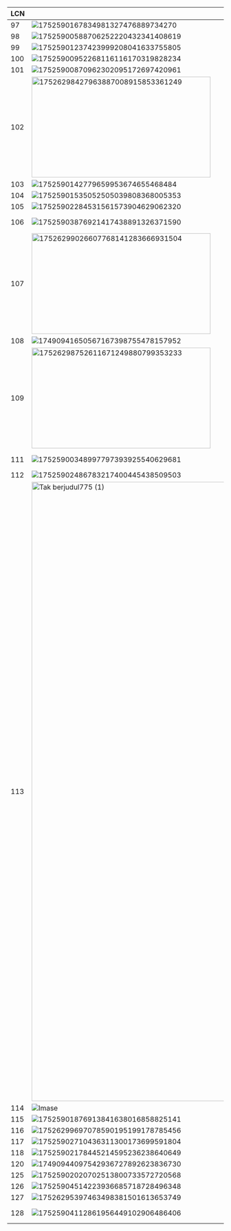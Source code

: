 LCN | Icon | Name
-- | -- | --
97 | ![1752590167834981327476889734270](https://github.com/user-attachments/assets/7b86cd95-87ff-4eb3-8c4a-d3212e4d21a5) | Metro TV
98 | ![17525900588706252220432341408619](https://github.com/user-attachments/assets/be91204f-8c79-4e6b-8f8e-f0d08757f296) | Trans7
99 | ![17525901237423999208041633755805](https://github.com/user-attachments/assets/0885b804-5c4e-4220-b216-e833de2fa4a2) | Trans TV
100 | ![17525900952268116116170319828234](https://github.com/user-attachments/assets/62283599-9461-444b-9ae9-463cca337998) | ANTV
101 | ![17525900870962302095172697420961](https://github.com/user-attachments/assets/d164eb68-9df2-4f8b-ba79-896c65a5158a) | tvOne
102 | <img width="416" height="234" alt="17526298427963887008915853361249" src="https://github.com/user-attachments/assets/1d2bae88-8239-4ae8-8757-a2943ab9b0bb" /> | RCTI
103 | ![1752590142779659953674655468484](https://github.com/user-attachments/assets/b383e04d-f086-4bd3-bcec-aa1909c340aa) | SCTV
104 | ![17525901535052505039808368005353](https://github.com/user-attachments/assets/2058d916-c0ae-4456-8931-1d5502c14ac3) | Indosiar
105 | ![17525902284531561573904629062320](https://github.com/user-attachments/assets/d60d8f84-2cbe-4ca2-81eb-53b962f57e3c) | MDTV
106 | ![17525903876921417438891326371590](https://github.com/user-attachments/assets/98aaecda-ddcc-4d4f-acaf-8cfaa45eea69) | Kompas TV
107 | <img width="416" height="234" alt="17526299026607768141283666931504" src="https://github.com/user-attachments/assets/020d1a8b-a2bd-4431-b2e3-ebf90ff1e5a2" /> | MNCTV
108 | ![17490941650567167398755478157952](https://github.com/user-attachments/assets/15f3bd02-3137-434e-b4d1-06d03f50b292) | TVRI
109 | <img width="416" height="234" alt="17526298752611671249880799353233" src="https://github.com/user-attachments/assets/545688d1-79c4-4692-9e95-be9c4f23d271" /> | GTV
111 | ![17525900348997797393925540629681](https://github.com/user-attachments/assets/9232bb17-1f87-4f1b-8f39-6f4604a32ac4) | Garuda TV
112 | ![17525902486783217400445438509503](https://github.com/user-attachments/assets/f629f19b-10b2-429f-a08b-374e17de2004) | RTV
113 | <img width="2560" height="1440" alt="Tak berjudul775 (1)" src="https://github.com/user-attachments/assets/fa3dc528-5b23-4a20-b831-b970102b63f5" /> | Morning Musume
114 | ![[Imase](https://store.imase-official.com/cdn/shop/files/ogp_imase.png?v=1712642872)](https://store.imase-official.com/cdn/shop/files/ogp_imase.png?v=1712642872) | Imase
115 | ![17525901876913841638016858825141](https://github.com/user-attachments/assets/1478a3ff-57a2-418b-ace0-8b46f6d85e22) | BTV
116 | ![17526299697078590195199178785456](https://github.com/user-attachments/assets/e50cb4a8-dc13-46e9-abad-e11d64d87296) | DeepAI
117 | ![17525902710436311300173699591804](https://github.com/user-attachments/assets/469fd49f-023e-4a1b-a5fb-0846d7a5f7c3) | BeritaSatu
118 | ![17525902178445214595236238640649](https://github.com/user-attachments/assets/b12a5de9-b553-4a62-8580-e5d772a7cc55) | JAKTV
120 | ![17490944097542936727892623836730](https://github.com/user-attachments/assets/92e3a061-4db4-4aeb-bdf5-5089e9adc988) | JTV
125 | ![17525902020702513800733572720568](https://github.com/user-attachments/assets/ec091da9-fa8a-446c-be79-ace6755a9abf) | MOJI
126 | ![17525904514223936685718728496348](https://github.com/user-attachments/assets/5f5000e3-f14a-435b-b165-cb3b6c88d2fc) | Sin Po TV
127 | ![17526295397463498381501613653749](https://github.com/user-attachments/assets/df81b0b6-54a6-4c16-b8b7-e748fa022bce) | VTV
128 | ![17525904112861956449102906486406](https://github.com/user-attachments/assets/bf4557d6-0ead-479e-9a07-2ca29cc607f2) | Nusantara TV
